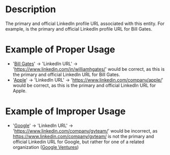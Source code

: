 # Description
The primary and official LinkedIn profile URL associated with this entity. For example,  is the primary and official LinkedIn profile URL for Bill Gates.

# Example of Proper Usage
* '[Bill Gates](https://golden.com/wiki/Bill_Gates-KN8E)' -> 'LinkedIn URL' -> 'https://www.linkedin.com/in/williamhgates/' would be correct, as this is the primary and official LinkedIn URL for Bill Gates.
* '[Apple](https://golden.com/wiki/Apple_(company)-5NB)' -> 'LinkedIn URL' -> 'https://www.linkedin.com/company/apple/' would be correct, as this is the primary and official LinkedIn URL for Apple.

# Example of Improper Usage
* '[Google](https://golden.com/wiki/Google-MYW)' -> 'LinkedIn URL' -> 'https://www.linkedin.com/company/gvteam/' would be incorrect, as https://www.linkedin.com/company/gvteam/ is not the primary and official Linkedin URL for Google, but rather for one of a related organization ([Google Ventures](https://golden.com/wiki/Google_Ventures-ZXYY9NR))